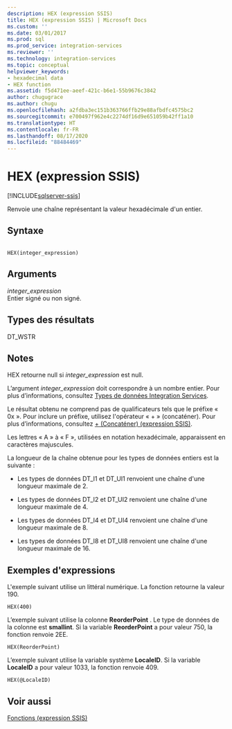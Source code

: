 ```yaml
---
description: HEX (expression SSIS)
title: HEX (expression SSIS) | Microsoft Docs
ms.custom: ''
ms.date: 03/01/2017
ms.prod: sql
ms.prod_service: integration-services
ms.reviewer: ''
ms.technology: integration-services
ms.topic: conceptual
helpviewer_keywords:
- hexadecimal data
- HEX function
ms.assetid: f5d471ee-aeef-421c-b6e1-55b9676c3842
author: chugugrace
ms.author: chugu
ms.openlocfilehash: a2fdba3ec151b363766ffb29e88afbdfc4575bc2
ms.sourcegitcommit: e700497f962e4c2274df16d9e651059b42ff1a10
ms.translationtype: HT
ms.contentlocale: fr-FR
ms.lasthandoff: 08/17/2020
ms.locfileid: "88484469"
---
```

# <a name="hex-ssis-expression"></a>HEX (expression SSIS)

[!INCLUDE[sqlserver-ssis](../../includes/applies-to-version/sqlserver-ssis.md)]


  Renvoie une chaîne représentant la valeur hexadécimale d'un entier.  
  
## <a name="syntax"></a>Syntaxe  
  
```  
  
HEX(integer_expression)  
```  
  
## <a name="arguments"></a>Arguments  
 *integer_expression*  
 Entier signé ou non signé.  
  
## <a name="result-types"></a>Types des résultats  
 DT_WSTR  
  
## <a name="remarks"></a>Notes  
 HEX retourne null si *integer_expression* est null.  
  
 L’argument *integer_expression* doit correspondre à un nombre entier. Pour plus d’informations, consultez [Types de données Integration Services](../../integration-services/data-flow/integration-services-data-types.md).  
  
 Le résultat obtenu ne comprend pas de qualificateurs tels que le préfixe « 0x ». Pour inclure un préfixe, utilisez l'opérateur « + » (concaténer). Pour plus d’informations, consultez [+ &#40;Concaténer&#41; &#40;expression SSIS&#41;](../../integration-services/expressions/concatenate-ssis-expression.md).  
  
 Les lettres « A » à « F », utilisées en notation hexadécimale, apparaissent en caractères majuscules.  
  
 La longueur de la chaîne obtenue pour les types de données entiers est la suivante :  
  
-   Les types de données DT_I1 et DT_UI1 renvoient une chaîne d'une longueur maximale de 2.  
  
-   Les types de données DT_I2 et DT_UI2 renvoient une chaîne d'une longueur maximale de 4.  
  
-   Les types de données DT_I4 et DT_UI4 renvoient une chaîne d'une longueur maximale de 8.  
  
-   Les types de données DT_I8 et DT_UI8 renvoient une chaîne d'une longueur maximale de 16.  
  
## <a name="expression-examples"></a>Exemples d'expressions  
 L'exemple suivant utilise un littéral numérique. La fonction retourne la valeur 190.  
  
```  
HEX(400)   
```  
  
 L’exemple suivant utilise la colonne **ReorderPoint** . Le type de données de la colonne est **smallint**. Si la variable **ReorderPoint** a pour valeur 750, la fonction renvoie 2EE.  
  
```  
HEX(ReorderPoint)   
```  
  
 L’exemple suivant utilise la variable système **LocaleID**. Si la variable **LocaleID** a pour valeur 1033, la fonction renvoie 409.  
  
```  
HEX(@LocaleID)  
```  
  
## <a name="see-also"></a>Voir aussi  
 [Fonctions &#40;expression SSIS&#41;](../../integration-services/expressions/functions-ssis-expression.md)  
  
  
